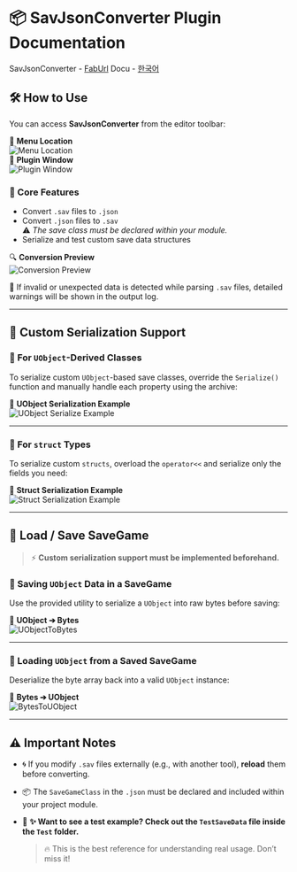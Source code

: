 # 📦 SavJsonConverter Plugin Documentation

SavJsonConverter - [FabUrl](https://www.fab.com/listings/8c420402-3221-4d21-b921-8622af63b4d3)
Docu - [한국어](https://github.com/moris0712/SavJsonConverter/wiki/Document)

## 🛠️ How to Use

You can access **SavJsonConverter** from the editor toolbar:

📍 **Menu Location**  
![Menu Location](https://github.com/user-attachments/assets/23cc44fa-d5ea-40d8-b4d5-ed8a1294adee)  
🫟 **Plugin Window**  
![Plugin Window](https://github.com/user-attachments/assets/599c6ac0-d2f9-40b6-b64f-81537f12bdb2)

### 🔁 Core Features

- Convert `.sav` files to `.json`
- Convert `.json` files to `.sav`  
  ⚠️ *The save class must be declared within your module.*
- Serialize and test custom save data structures

🔍 **Conversion Preview**  
![Conversion Preview](https://github.com/user-attachments/assets/15e265e9-8b1a-430d-8987-a98b216137b4)

📢 If invalid or unexpected data is detected while parsing `.sav` files, detailed warnings will be shown in the output log.

---

## 🧹 Custom Serialization Support

### 📌 For `UObject`-Derived Classes

To serialize custom `UObject`-based save classes, override the `Serialize()` function and manually handle each property using the archive:

📄 **UObject Serialization Example**  
![UObject Serialize Example](https://github.com/user-attachments/assets/82c86ec3-8985-4893-8f9f-a7eddd261ab3)

---

### 📌 For `struct` Types

To serialize custom `structs`, overload the `operator<<` and serialize only the fields you need:

📄 **Struct Serialization Example**  
![Struct Serialization Example](https://github.com/user-attachments/assets/ebd1f170-3678-4e6c-809f-1ce1dfd0ad2b)

---

## 💾 Load / Save SaveGame

> ⚡️ **Custom serialization support must be implemented beforehand.**

### 📅 Saving `UObject` Data in a SaveGame

Use the provided utility to serialize a `UObject` into raw bytes before saving:

🧱 **UObject ➔ Bytes**  
![UObjectToBytes](https://github.com/user-attachments/assets/dfa70f92-4082-4bc9-9079-bbbde003c3d2)

---

### 📄 Loading `UObject` from a Saved SaveGame

Deserialize the byte array back into a valid `UObject` instance:

🧱 **Bytes ➔ UObject**  
![BytesToUObject](https://github.com/user-attachments/assets/c1fb340a-e457-4105-a95b-9129a8e7aab0)

---

## ⚠️ Important Notes

- 🌀 If you modify `.sav` files externally (e.g., with another tool), **reload** them before converting.
- 📦 The `SaveGameClass` in the `.json` must be declared and included within your project module.
- 🔹 **✨ Want to see a test example? Check out the `TestSaveData` file inside the `Test` folder.**
  
  > 🔥 This is the best reference for understanding real usage. Don’t miss it!

